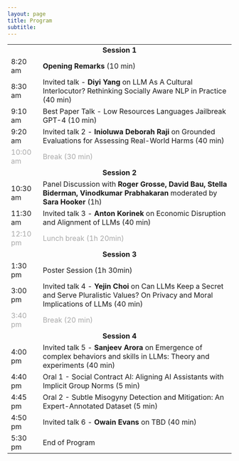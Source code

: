 ```yaml
---
layout: page
title: Program
subtitle: 
---
```



<!-- Program when finalized will appear here. Please check back soon. -->

<table style='margin-bottom:10pt;margin-left:auto;margin-right:auto;'>
  <tr>
    <!-- <td colspan="2"><b>Session 1:</b></td> -->
    <td colspan="2" style="text-align: center;"><b>Session 1</b></td>
  </tr>
  <tr>
    <td>8:20 am</td>
    <td><b>Opening Remarks</b> (10 min)</td>
  </tr>
  <tr>
    <td>8:30 am</td>
    <td>Invited talk - <b>Diyi Yang</b> on LLM As A Cultural Interlocutor? Rethinking Socially Aware NLP in Practice (40 min) <!-- Diyi Yang --></td>
  </tr>
  <tr>
    <td>9:10 am</td>
    <td>Best Paper Talk - Low Resources Languages Jailbreak GPT-4 (10 min) <!-- No Speaker Mentioned --></td>
  </tr>
  <tr>
    <td>9:20 am</td>
    <td>Invited talk 2 - <b>Inioluwa Deborah Raji</b> on Grounded Evaluations for Assessing Real-World Harms (40 min) <!-- : Deb Raji --></td>
  </tr>
  <tr style='color:darkgray;'>
    <td>10:00 am</td>
    <td>Break (30 min)</td>
  </tr>
  
  <tr>
    <td colspan="2" style="text-align: center;"><b>Session 2</b></td>
  </tr>
  <tr>
    <td>10:30 am</td>
    <td>Panel Discussion with <b>Roger Grosse, David Bau, Stella Biderman, Vinodkumar Prabhakaran</b> moderated by <b> Sara Hooker </b>(1h) <!-- No Specific Speakers Mentioned --></td>
  </tr>
  <tr>
    <td>11:30 am</td>
    <td>Invited talk 3 - <b>Anton Korinek</b> on Economic Disruption and Alignment of LLMs (40 min) </td>
  </tr>
  <tr style='color:darkgray;'>
    <td>12:10 pm</td>
    <td>Lunch break (1h 20min)</td>
  </tr>
  
  <tr>
    <td colspan="2" style="text-align: center;"><b>Session 3</b></td>
  </tr>
  <tr>
    <td>1:30 pm</td>
    <td>Poster Session (1h 30min) <!-- No Specific Speakers Mentioned --></td>
  </tr>
  <tr>
    <td>3:00 pm</td>
    <td>Invited talk 4 - <b>Yejin Choi</b> on Can LLMs Keep a Secret and Serve Pluralistic Values? On Privacy and Moral Implications of LLMs (40 min)</td>
  </tr>
  <tr style='color:darkgray;'>
    <td>3:40 pm</td>
    <td>Break (20 min)</td>
  </tr>
  <tr>
    <td colspan="2" style="text-align: center;"><b>Session 4</b></td>
  </tr>
  <tr>
    <td>4:00 pm</td>
    <td>Invited talk 5 - <b>Sanjeev Arora</b> on Emergence of complex behaviors and skills in LLMs: Theory and experiments (40 min) <!-- : Owain Evans --></td>
  </tr>
  <tr>
    <td>4:40 pm</td>
    <td>Oral 1 - Social Contract AI: Aligning AI Assistants with Implicit Group Norms (5 min) <!-- No Speaker Mentioned --></td>
  </tr>
  <tr>
    <td>4:45 pm</td>
    <td>Oral 2 - Subtle Misogyny Detection and Mitigation: An Expert-Annotated Dataset (5 min) <!-- No Speaker Mentioned --></td>
  </tr>
  <tr>
    <td>4:50 pm</td>
    <td>Invited talk 6 - <b>Owain Evans</b> on TBD (40 min) <!-- : Rumman Ch. --></td>
  </tr>
  <tr>
    <td>5:30 pm</td>
    <td>End of Program <!-- No Specific Speakers Mentioned --></td>
  </tr>
</table>

<!-- </div> -->
